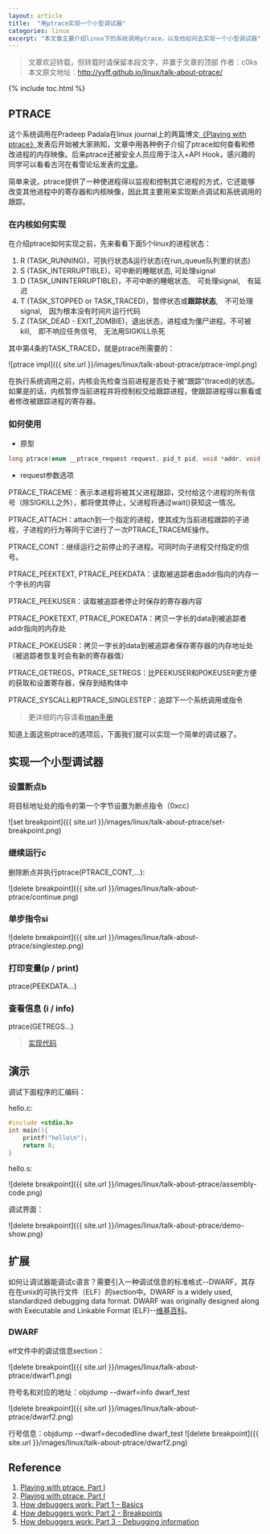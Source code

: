```yaml
---
layout: article
title:  "用ptrace实现一个小型调试器"
categories: linux
excerpt: "本文章主要介绍linux下的系统调用ptrace，以及他如何去实现一个小型调试器"
---
```


> 文章欢迎转载，但转载时请保留本段文字，并置于文章的顶部 作者：c0ks 本文原文地址：http://yyff.github.io/linux/talk-about-ptrace/

{% include toc.html %}

## PTRACE
这个系统调用在Pradeep Padala在linux journal上的两篇博文[《Playing with ptrace》](http://www.linuxjournal.com/article/6100?page=0,0)发表后开始被大家熟知，文章中用各种例子介绍了ptrace如何查看和修改进程的内存映像。后来ptrace还被安全人员应用于注入+API Hook，感兴趣的同学可以看看古河在看雪论坛发表的[文章](http://bbs.pediy.com/showthread.php?t=141355)。


简单来说，ptrace提供了一种使进程得以监视和控制其它进程的方式，它还能够改变其他进程中的寄存器和内核映像，因此其主要用来实现断点调试和系统调用的跟踪。



### 在内核如何实现
在介绍ptrace如何实现之前，先来看看下面5个linux的进程状态：

1. R (TASK_RUNNING)，可执行状态&运行状态(在run_queue队列里的状态)
2. S (TASK_INTERRUPTIBLE)，可中断的睡眠状态, 可处理signal
3. D (TASK_UNINTERRUPTIBLE)，不可中断的睡眠状态,　可处理signal,　有延迟
4. T (TASK_STOPPED or TASK_TRACED)，暂停状态或**跟踪状态**,　不可处理signal,　因为根本没有时间片运行代码
5. Z (TASK_DEAD - EXIT_ZOMBIE)，退出状态，进程成为僵尸进程。不可被kill,　即不响应任务信号,　无法用SIGKILL杀死

其中第4条的TASK_TRACED，就是ptrace所需要的：

![ptrace impl]({{ site.url }}/images/linux/talk-about-ptrace/ptrace-impl.png)

在执行系统调用之前，内核会先检查当前进程是否处于被“跟踪”(traced)的状态。如果是的话，内核暂停当前进程并将控制权交给跟踪进程，使跟踪进程得以察看或者修改被跟踪进程的寄存器。

### 如何使用
* 原型

```c
long ptrace(enum __ptrace_request request, pid_t pid, void *addr, void *data);
```

* request参数选项

PTRACE_TRACEME：表示本进程将被其父进程跟踪，交付给这个进程的所有信号（除SIGKILL之外），都将使其停止，父进程将通过wait()获知这一情况。

PTRACE_ATTACH：attach到一个指定的进程，使其成为当前进程跟踪的子进程，子进程的行为等同于它进行了一次PTRACE_TRACEME操作。

PTRACE_CONT：继续运行之前停止的子进程。可同时向子进程交付指定的信号。

PTRACE_PEEKTEXT, PTRACE_PEEKDATA：读取被追踪者由addr指向的内存一个字长的内容

PTRACE_PEEKUSER：读取被追踪者停止时保存的寄存器内容

PTRACE_POKETEXT, PTRACE_POKEDATA：拷贝一字长的data到被追踪者addr指向的内存处

PTRACE_POKEUSER：拷贝一字长的data到被追踪者保存寄存器的内存地址处（被追踪者恢复时会有新的寄存器值）

PTRACE_GETREGS，PTRACE_SETREGS：比PEEKUSER和POKEUSER更方便的获取和设置寄存器，保存到结构体中

PTRACE_SYSCALL和PTRACE_SINGLESTEP：追踪下一个系统调用或指令

> 更详细的内容请看[man手册](http://man7.org/linux/man-pages/man2/ptrace.2.html)

知道上面这些ptrace的选项后，下面我们就可以实现一个简单的调试器了。

## 实现一个小型调试器
	
### 设置断点b
将目标地址处的指令的第一个字节设置为断点指令（0xcc）

![set breakpoint]({{ site.url }}/images/linux/talk-about-ptrace/set-breakpoint.png)

### 继续运行c
删除断点并执行ptrace(PTRACE_CONT,...):

![delete breakpoint]({{ site.url }}/images/linux/talk-about-ptrace/continue.png)

### 单步指令si

![delete breakpoint]({{ site.url }}/images/linux/talk-about-ptrace/singlestep.png)

### 打印变量(p / print)
ptrace(PEEKDATA…)


### 查看信息 (i / info)
ptrace(GETREGS…)

> [实现代码](https://github.com/yyff/ydb)

## 演示
调试下面程序的汇编码：

hello.c:

```c
#include <stdio.h>
int main(){
	printf("hello\n");
	return 0;
}
```
hello.s:

![delete breakpoint]({{ site.url }}/images/linux/talk-about-ptrace/assembly-code.png)

调试界面：

![delete breakpoint]({{ site.url }}/images/linux/talk-about-ptrace/demo-show.png)


## 扩展
如何让调试器能调试c语言？需要引入一种调试信息的标准格式--DWARF，其存在在unix的可执行文件（ELF）的section中。DWARF is a widely used, standardized debugging data format. DWARF was originally designed along with Executable and Linkable Format (ELF)--[维基百科](https://en.wikipedia.org/wiki/Dwarf)。

### DWARF
elf文件中的调试信息section：

![delete breakpoint]({{ site.url }}/images/linux/talk-about-ptrace/dwarf1.png)

符号名和对应的地址：objdump --dwarf=info dwarf_test

![delete breakpoint]({{ site.url }}/images/linux/talk-about-ptrace/dwarf2.png)

行号信息：objdump --dwarf=decodedline dwarf_test
![delete breakpoint]({{ site.url }}/images/linux/talk-about-ptrace/dwarf2.png)

## Reference

1. [Playing with ptrace, Part I](http://www.linuxjournal.com/article/6100?page=0,0)
2. [Playing with ptrace, Part I](http://www.linuxjournal.com/article/6210)
3. [How debuggers work: Part 1 – Basics](http://eli.thegreenplace.net/2011/01/23/how-debuggers-work-part-1)
4. [How debuggers work: Part 2 - Breakpoints](http://eli.thegreenplace.net/2011/01/27/how-debuggers-work-part-2-breakpoints)
5. [How debuggers work: Part 3 - Debugging information](http://eli.thegreenplace.net/2011/02/07/how-debuggers-work-part-3-debugging-information)


